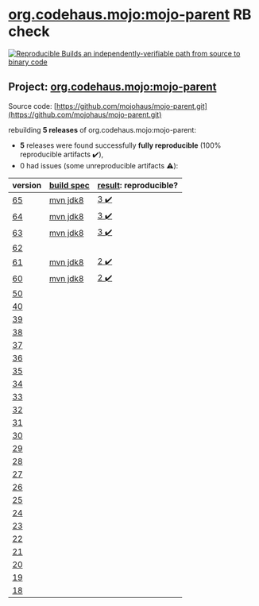 [org.codehaus.mojo:mojo-parent](https://search.maven.org/artifact/org.codehaus.mojo/mojo-parent/) RB check
=======

[![Reproducible Builds](https://reproducible-builds.org/images/logos/rb.svg) an independently-verifiable path from source to binary code](https://reproducible-builds.org/)

## Project: [org.codehaus.mojo:mojo-parent](https://search.maven.org/artifact/org.codehaus.mojo/mojo-parent/)

Source code: [https://github.com/mojohaus/mojo-parent.git](https://github.com/mojohaus/mojo-parent.git)

rebuilding **5 releases** of org.codehaus.mojo:mojo-parent:
- **5** releases were found successfully **fully reproducible** (100% reproducible artifacts :heavy_check_mark:),
- 0 had issues (some unreproducible artifacts :warning:):

| version | [build spec](BUILDSPEC.md) | [result](https://reproducible-builds.org/docs/jvm/): reproducible? |
| -- | --------- | ------ |
| [65](https://search.maven.org/artifact/org.codehaus.mojo/mojo-parent/65/pom) | [mvn jdk8](mojo-parent-65.buildspec) | [3 :heavy_check_mark: ](mojo-parent-65.buildcompare) |
| [64](https://search.maven.org/artifact/org.codehaus.mojo/mojo-parent/64/pom) | [mvn jdk8](mojo-parent-64.buildspec) | [3 :heavy_check_mark: ](mojo-parent-64.buildcompare) |
| [63](https://search.maven.org/artifact/org.codehaus.mojo/mojo-parent/63/pom) | [mvn jdk8](mojo-parent-63.buildspec) | [3 :heavy_check_mark: ](mojo-parent-63.buildcompare) |
| [62](https://search.maven.org/artifact/org.codehaus.mojo/mojo-parent/62/pom) | | |
| [61](https://search.maven.org/artifact/org.codehaus.mojo/mojo-parent/61/pom) | [mvn jdk8](mojo-parent-61.buildspec) | [2 :heavy_check_mark: ](mojo-parent-61.buildcompare) |
| [60](https://search.maven.org/artifact/org.codehaus.mojo/mojo-parent/60/pom) | [mvn jdk8](mojo-parent-60.buildspec) | [2 :heavy_check_mark: ](mojo-parent-60.buildcompare) |
| [50](https://search.maven.org/artifact/org.codehaus.mojo/mojo-parent/50/pom) | | |
| [40](https://search.maven.org/artifact/org.codehaus.mojo/mojo-parent/40/pom) | | |
| [39](https://search.maven.org/artifact/org.codehaus.mojo/mojo-parent/39/pom) | | |
| [38](https://search.maven.org/artifact/org.codehaus.mojo/mojo-parent/38/pom) | | |
| [37](https://search.maven.org/artifact/org.codehaus.mojo/mojo-parent/37/pom) | | |
| [36](https://search.maven.org/artifact/org.codehaus.mojo/mojo-parent/36/pom) | | |
| [35](https://search.maven.org/artifact/org.codehaus.mojo/mojo-parent/35/pom) | | |
| [34](https://search.maven.org/artifact/org.codehaus.mojo/mojo-parent/34/pom) | | |
| [33](https://search.maven.org/artifact/org.codehaus.mojo/mojo-parent/33/pom) | | |
| [32](https://search.maven.org/artifact/org.codehaus.mojo/mojo-parent/32/pom) | | |
| [31](https://search.maven.org/artifact/org.codehaus.mojo/mojo-parent/31/pom) | | |
| [30](https://search.maven.org/artifact/org.codehaus.mojo/mojo-parent/30/pom) | | |
| [29](https://search.maven.org/artifact/org.codehaus.mojo/mojo-parent/29/pom) | | |
| [28](https://search.maven.org/artifact/org.codehaus.mojo/mojo-parent/28/pom) | | |
| [27](https://search.maven.org/artifact/org.codehaus.mojo/mojo-parent/27/pom) | | |
| [26](https://search.maven.org/artifact/org.codehaus.mojo/mojo-parent/26/pom) | | |
| [25](https://search.maven.org/artifact/org.codehaus.mojo/mojo-parent/25/pom) | | |
| [24](https://search.maven.org/artifact/org.codehaus.mojo/mojo-parent/24/pom) | | |
| [23](https://search.maven.org/artifact/org.codehaus.mojo/mojo-parent/23/pom) | | |
| [22](https://search.maven.org/artifact/org.codehaus.mojo/mojo-parent/22/pom) | | |
| [21](https://search.maven.org/artifact/org.codehaus.mojo/mojo-parent/21/pom) | | |
| [20](https://search.maven.org/artifact/org.codehaus.mojo/mojo-parent/20/pom) | | |
| [19](https://search.maven.org/artifact/org.codehaus.mojo/mojo-parent/19/pom) | | |
| [18](https://search.maven.org/artifact/org.codehaus.mojo/mojo-parent/18/pom) | | |
